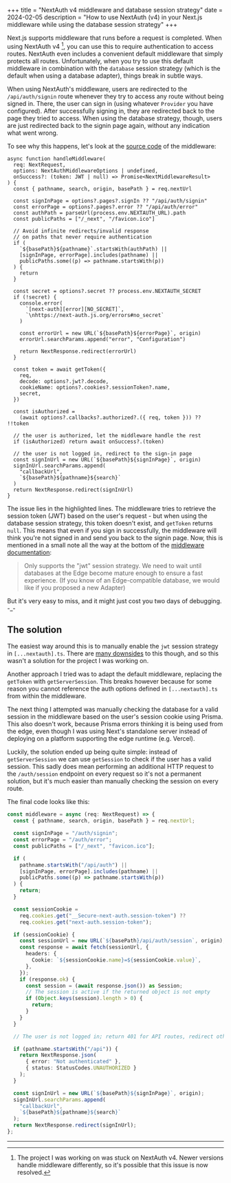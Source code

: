 +++
title = "NextAuth v4 middleware and database session strategy"
date = 2024-02-05
description = "How to use NextAuth (v4) in your Next.js middleware while using the database session strategy"
+++

Next.js supports middleware that runs before a request is completed. When using NextAuth v4 [^1], you can use this to require authentication to access routes. NextAuth even includes a convenient default middleware that simply protects all routes. Unfortunately, when you try to use this default middleware in combination with the `database` session strategy (which is the default when using a database adapter), things break in subtle ways.

When using NextAuth's middleware, users are redirected to the `/api/auth/signin` route whenever they try to access any route without being signed in. There, the user can sign in (using whatever `Provider` you have configured). After successfully signing in, they are redirected back to the page they tried to access. When using the database strategy, though, users are just redirected back to the signin page again, without any indication what went wrong.

To see why this happens, let's look at the [source code] of the middleware:

[source code]: https://github.com/nextauthjs/next-auth/blob/v4/packages/next-auth/src/next/middleware.ts

```typescript,hl_lines=36-41
async function handleMiddleware(
  req: NextRequest,
  options: NextAuthMiddlewareOptions | undefined,
  onSuccess?: (token: JWT | null) => Promise<NextMiddlewareResult>
) {
  const { pathname, search, origin, basePath } = req.nextUrl

  const signInPage = options?.pages?.signIn ?? "/api/auth/signin"
  const errorPage = options?.pages?.error ?? "/api/auth/error"
  const authPath = parseUrl(process.env.NEXTAUTH_URL).path
  const publicPaths = ["/_next", "/favicon.ico"]

  // Avoid infinite redirects/invalid response
  // on paths that never require authentication
  if (
    `${basePath}${pathname}`.startsWith(authPath) ||
    [signInPage, errorPage].includes(pathname) ||
    publicPaths.some((p) => pathname.startsWith(p))
  ) {
    return
  }

  const secret = options?.secret ?? process.env.NEXTAUTH_SECRET
  if (!secret) {
    console.error(
      `[next-auth][error][NO_SECRET]`,
      `\nhttps://next-auth.js.org/errors#no_secret`
    )

    const errorUrl = new URL(`${basePath}${errorPage}`, origin)
    errorUrl.searchParams.append("error", "Configuration")

    return NextResponse.redirect(errorUrl)
  }

  const token = await getToken({
    req,
    decode: options?.jwt?.decode,
    cookieName: options?.cookies?.sessionToken?.name,
    secret,
  })

  const isAuthorized =
    (await options?.callbacks?.authorized?.({ req, token })) ?? !!token

  // the user is authorized, let the middleware handle the rest
  if (isAuthorized) return await onSuccess?.(token)

  // the user is not logged in, redirect to the sign-in page
  const signInUrl = new URL(`${basePath}${signInPage}`, origin)
  signInUrl.searchParams.append(
    "callbackUrl",
    `${basePath}${pathname}${search}`
  )
  return NextResponse.redirect(signInUrl)
}
```

The issue lies in the highlighted lines. The middleware tries to retrieve the session token (JWT) based on the user's request - but when using the database session strategy, this token doesn't exist, and `getToken` returns `null`. This means that even if you sign in successfully, the middleware will think you're not signed in and send you back to the signin page. Now, this is mentioned in a small note all the way at the bottom of the [middleware documentation]:

>Only supports the "jwt" session strategy. We need to wait until databases at the Edge become mature enough to ensure a fast experience. (If you know of an Edge-compatible database, we would like if you proposed a new Adapter)

[middleware documentation]: https://next-auth.js.org/configuration/nextjs#middleware

But it's very easy to miss, and it might just cost you two days of debugging. -_-

## The solution

The easiest way around this is to manually enable the `jwt` session strategy in `[...nextauth].ts`. There are [many downsides] to this though, and so this wasn't a solution for the project I was working on.

[many downsides]: http://cryto.net/%7Ejoepie91/blog/2016/06/13/stop-using-jwt-for-sessions/

Another approach I tried was to adapt the default middleware, replacing the `getToken` with `getServerSession`. This breaks however because for some reason you cannot reference the auth options defined in `[...nextauth].ts` from within the middleware.

The next thing I attempted was manually checking the database for a valid session in the middleware based on the user's session cookie using Prisma. This also doesn't work, because Prisma errors thinking it is being used from the edge, even though I was using Next's standalone server instead of deploying on a platform supporting the edge runtime (e.g. Vercel).

Luckily, the solution ended up being quite simple: instead of `getServerSession` we can use `getSession` to check if the user has a valid session. This sadly does mean performing an additional HTTP request to the `/auth/session` endpoint on every request so it's not a permanent solution, but it's much easier than manually checking the session on every route.

The final code looks like this:

```typescript
const middleware = async (req: NextRequest) => {
  const { pathname, search, origin, basePath } = req.nextUrl;

  const signInPage = "/auth/signin";
  const errorPage = "/auth/error";
  const publicPaths = ["/_next", "favicon.ico"];

  if (
    pathname.startsWith("/api/auth") ||
    [signInPage, errorPage].includes(pathname) ||
    publicPaths.some((p) => pathname.startsWith(p))
  ) {
    return;
  }

  const sessionCookie =
    req.cookies.get("__Secure-next-auth.session-token") ??
    req.cookies.get("next-auth.session-token");

  if (sessionCookie) {
    const sessionUrl = new URL(`${basePath}/api/auth/session`, origin);
    const response = await fetch(sessionUrl, {
      headers: {
        Cookie: `${sessionCookie.name}=${sessionCookie.value}`,
      },
    });
    if (response.ok) {
      const session = (await response.json()) as Session;
      // The session is active if the returned object is not empty
      if (Object.keys(session).length > 0) {
        return;
      }
    }
  }

  // The user is not logged in; return 401 for API routes, redirect otherwise

  if (pathname.startsWith("/api")) {
    return NextResponse.json(
      { error: "Not authenticated" },
      { status: StatusCodes.UNAUTHORIZED }
    );
  }

  const signInUrl = new URL(`${basePath}${signInPage}`, origin);
  signInUrl.searchParams.append(
    "callbackUrl",
    `${basePath}${pathname}${search}`
  );
  return NextResponse.redirect(signInUrl);
};
```

---

[^1]: The project I was working on was stuck on NextAuth v4. Newer versions handle middleware differently, so it's possible that this issue is now resolved.
